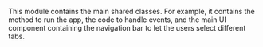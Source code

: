 This module contains the main shared classes. For example, it contains the method to run the app, the code to handle events, and the main UI component containing the navigation bar to let the users select different tabs.